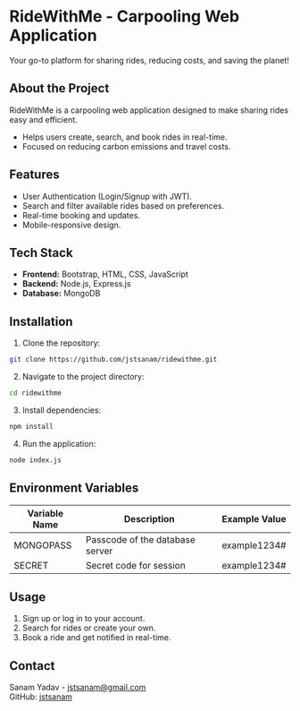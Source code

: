 # RideWithMe - Carpooling Web Application

Your go-to platform for sharing rides, reducing costs, and saving the planet!

## About the Project

RideWithMe is a carpooling web application designed to make sharing rides easy and efficient.

- Helps users create, search, and book rides in real-time.
- Focused on reducing carbon emissions and travel costs.

## Features

- User Authentication (Login/Signup with JWT).
- Search and filter available rides based on preferences.
- Real-time booking and updates.
- Mobile-responsive design.

## Tech Stack

- **Frontend:** Bootstrap, HTML, CSS, JavaScript
- **Backend:** Node.js, Express.js
- **Database:** MongoDB

## Installation

1. Clone the repository:

```bash
git clone https://github.com/jstsanam/ridewithme.git
```

2. Navigate to the project directory:

```bash
cd ridewithme
```

3. Install dependencies:

```bash
npm install
```

4. Run the application:

```bash
node index.js
```

## Environment Variables
| Variable Name           | Description                                      | Example Value         |
|-------------------------|--------------------------------------------------|-----------------------|
| MONGOPASS               | Passcode of the database server                  | example1234#          |
| SECRET                  | Secret code for session                          | example1234#          |

## Usage

1. Sign up or log in to your account.
2. Search for rides or create your own.
3. Book a ride and get notified in real-time.

## Contact

Sanam Yadav - [jstsanam@gmail.com](mailto:jstsanam@gmail.com)  
GitHub: [jstsanam](https://github.com/jstsanam)
